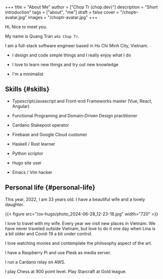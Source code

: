 +++
title = "About Me"
author = ["Chop Tr (chop.dev)"]
description = "Short introduction"
tags = ["about", "me"]
draft = false
cover = "/choptr-avatar.jpg"
images = "/choptr-avatar.jpg"
+++

Hi, Nice to meet you.

My name is Quang Tran `aka Chop Tr`.

I am a full-stack software engineer based in Ho Chi Minh City, Vietnam.

-   I design and code simple things and I really enjoy what I do

-   I love to learn new things and try out new knowledge

-   I'm a minimalist


## Skills {#skills}

-   Typescript/Javascript and Front-end Frameworks master (Vue, React, Angular)

-   Functional Programing and Domain-Driven Design practitioner

-   Cardano Stakepool operator

-   Firebase and Google Cloud customer

-   Haskell / Rust learner

-   Python scriptor

-   Hugo site user

-   Emacs / Vim hacker


## Personal life {#personal-life}

This year, 2022, I am 33 years old. I have a beautiful wife and a lovely daughter.

{{< figure src="/ox-hugo/photo_2024-06-28_12-23-18.jpg" width="720" >}}

I love to travel with my wife. Every year we visit new places in Vietnam. We have never traveled outside Vietnam, but love to do it one day when Lina is a bit older and Covid-19 a bit under control.

I love watching movies and contemplate the philosophy aspect of the art.

I have a Raspberry Pi and use Plesk as media server.

I run a Cardano relay on AWS.

I play Chess at 900 point level. Play Starcraft at Gold league.

